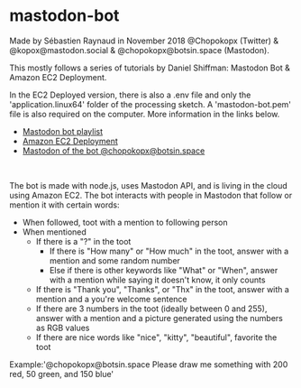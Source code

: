 # mastodon-bot
<p>Made by Sébastien Raynaud in November 2018 @Chopokopx (Twitter) & @kopox@mastodon.social & @chopokopx@botsin.space (Mastodon).</p>
<p>This mostly follows a series of tutorials by Daniel Shiffman: Mastodon Bot & Amazon EC2 Deployment.</p>

<p>In the EC2 Deployed version, there is also a .env file and only the 'application.linux64' folder of the processing sketch. A 'mastodon-bot.pem' file is also required on the computer. More information in the links below.</p>

- <a href="https://www.youtube.com/watch?v=sKSxBd56H70&list=PLRqwX-V7Uu6byiVX7_Z1rclitVhMBmNFQ&index=1">Mastodon bot playlist</a>
- <a href="https://www.youtube.com/watch?v=26bajyD4fLg">Amazon EC2 Deployment</a>
- <a href="https://botsin.space/@chopokopx">Mastodon of the bot @chopokopx@botsin.space</a>

<br>

The bot is made with node.js, uses Mastodon API, and is living in the cloud using Amazon EC2.
The bot interacts with people in Mastodon that follow or mention it with certain words:
- When followed, toot with a mention to following person
- When mentioned
  - If there is a "?" in the toot
    - If there is "How many" or "How much" in the toot, answer with a mention and some random number
    - Else if there is other keywords like "What" or "When", answer with a mention while saying it doesn't know, it only counts
  - If there is "Thank you", "Thanks", or "Thx" in the toot, answer with a mention and a you're welcome sentence
  - If there are 3 numbers in the toot (ideally between 0 and 255), answer with a mention and a picture generated using the numbers as RGB values
  - If there are nice words like "nice", "kitty", "beautiful", favorite the toot
  
<p>Example:'@chopokopx@botsin.space Please draw me something with 200 red, 50 green, and 150 blue'</p>
